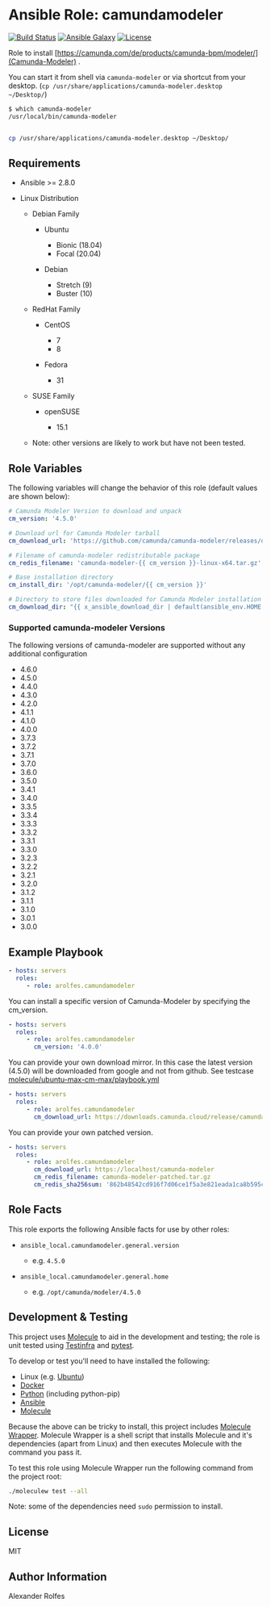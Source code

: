 Ansible Role: camundamodeler
======================================

[![Build Status](https://github.com/arolfes/ansible-role-camundamodeler/workflows/molecule%20tests/badge.svg?branch=master)](https://github.com/arolfes/ansible-role-camundamodeler/actions?query=branch%3Amaster+workflow%3A%22molecule+tests%22)
[![Ansible Galaxy](https://img.shields.io/badge/ansible--galaxy-arolfes.camundamodeler-blue.svg)](https://galaxy.ansible.com/arolfes/camundamodeler)
[![License](https://img.shields.io/badge/license-MIT-blue.svg)](https://raw.githubusercontent.com/arolfes/ansible-role-camundamodeler/master/LICENSE)

Role to install [https://camunda.com/de/products/camunda-bpm/modeler/](Camunda-Modeler) .

You can start it from shell via `camunda-modeler` or via shortcut from your desktop. (`cp /usr/share/applications/camunda-modeler.desktop ~/Desktop/`)

```bash
$ which camunda-modeler 
/usr/local/bin/camunda-modeler


cp /usr/share/applications/camunda-modeler.desktop ~/Desktop/
```

Requirements
------------

* Ansible >= 2.8.0

* Linux Distribution

    * Debian Family

        * Ubuntu

            * Bionic (18.04)
            * Focal (20.04)

        * Debian

            * Stretch (9)
            * Buster (10)

    * RedHat Family

        * CentOS

            * 7
            * 8

        * Fedora

            * 31

    * SUSE Family

        * openSUSE

            * 15.1

    * Note: other versions are likely to work but have not been tested.

Role Variables
--------------

The following variables will change the behavior of this role (default values
are shown below):

```yaml
# Camunda Modeler Version to download and unpack
cm_version: '4.5.0'

# Download url for Camunda Modeler tarball
cm_download_url: 'https://github.com/camunda/camunda-modeler/releases/download/v{{ cm_version }}'

# Filename of camunda-modeler redistributable package
cm_redis_filename: 'camunda-modeler-{{ cm_version }}-linux-x64.tar.gz'

# Base installation directory
cm_install_dir: '/opt/camunda-modeler/{{ cm_version }}'

# Directory to store files downloaded for Camunda Modeler installation
cm_download_dir: "{{ x_ansible_download_dir | default(ansible_env.HOME + '/.ansible/tmp/downloads') }}"
```

### Supported camunda-modeler Versions

The following versions of camunda-modeler are supported without any additional configuration

* 4.6.0
* 4.5.0
* 4.4.0
* 4.3.0
* 4.2.0
* 4.1.1
* 4.1.0
* 4.0.0
* 3.7.3
* 3.7.2
* 3.7.1
* 3.7.0
* 3.6.0
* 3.5.0
* 3.4.1
* 3.4.0
* 3.3.5
* 3.3.4
* 3.3.3
* 3.3.2
* 3.3.1
* 3.3.0
* 3.2.3
* 3.2.2
* 3.2.1
* 3.2.0
* 3.1.2
* 3.1.1
* 3.1.0
* 3.0.1
* 3.0.0

Example Playbook
----------------

```yaml
- hosts: servers
  roles:
     - role: arolfes.camundamodeler
```
You can install a specific version of Camunda-Modeler by specifying the cm_version.
```yaml
- hosts: servers
  roles:
     - role: arolfes.camundamodeler
       cm_version: '4.0.0'
```
You can provide your own download mirror.
In this case the latest version (4.5.0) will be downloaded from google and not from github.
See testcase [molecule/ubuntu-max-cm-max/playbook.yml](ubuntu-max-cm-max)
```yaml
- hosts: servers
  roles:
     - role: arolfes.camundamodeler
       cm_download_url: https://downloads.camunda.cloud/release/camunda-modeler/4.5.0
```
You can provide your own patched version.
```yaml
- hosts: servers
  roles:
     - role: arolfes.camundamodeler
       cm_download_url: https://localhost/camunda-modeler
       cm_redis_filename: camunda-modeler-patched.tar.gz
       cm_redis_sha256sum: '862b48542cd916f7d06ce1f5a3e821eada1ca8b595c34a564671eb8a660fc519'

```


Role Facts
----------

This role exports the following Ansible facts for use by other roles:

* `ansible_local.camundamodeler.general.version`

    * e.g. `4.5.0`

* `ansible_local.camundamodeler.general.home`

    * e.g. `/opt/camunda/modeler/4.5.0`

Development & Testing
---------------------

This project uses [Molecule](http://molecule.readthedocs.io/) to aid in the
development and testing; the role is unit tested using
[Testinfra](http://testinfra.readthedocs.io/) and
[pytest](http://docs.pytest.org/).

To develop or test you'll need to have installed the following:

* Linux (e.g. [Ubuntu](http://www.ubuntu.com/))
* [Docker](https://www.docker.com/)
* [Python](https://www.python.org/) (including python-pip)
* [Ansible](https://www.ansible.com/)
* [Molecule](http://molecule.readthedocs.io/)

Because the above can be tricky to install, this project includes
[Molecule Wrapper](https://github.com/gantsign/molecule-wrapper). Molecule
Wrapper is a shell script that installs Molecule and it's dependencies (apart
from Linux) and then executes Molecule with the command you pass it.

To test this role using Molecule Wrapper run the following command from the
project root:

```bash
./moleculew test --all
```

Note: some of the dependencies need `sudo` permission to install.

License
-------

MIT

Author Information
------------------

Alexander Rolfes




